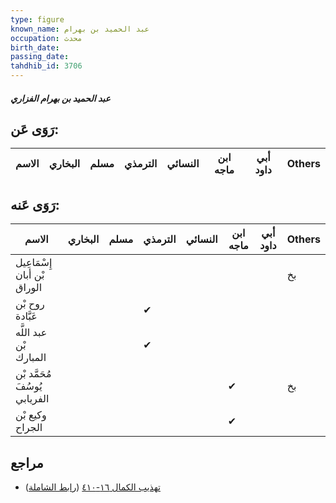 ```yaml
---
type: figure
known_name: عبد الحميد بن بهرام
occupation: محدث
birth_date:
passing_date:
tahdhib_id: 3706
---
```

##### عبد الحميد بن بهرام الفزاري

## رَوَى عَن:
| الاسم | البخاري | مسلم | الترمذي | النسائي | ابن ماجه | أبي داود | Others |
| ----- | ------- | ---- | ------- | ------- | -------- | -------- | ------ |
## رَوَى عَنه:
| الاسم                         | البخاري | مسلم | الترمذي | النسائي | ابن ماجه | أبي داود | Others |
| ----------------------------- | ------- | ---- | ------- | ------- | -------- | -------- | ------ |
| إِسْمَاعِيل بْن أبان الوراق   |         |      |         |         |          |          | بخ     |
| روح بْن عَبَّادة              |         |      | ✔       |         |          |          |        |
| عبد اللَّه بْن المبارك        |         |      | ✔       |         |          |          |        |
| مُحَمَّد بْن يُوسُفَ الفريابي |         |      |         |         | ✔        |          | بخ     |
| وكيع بْن الجراح               |         |      |         |         | ✔        |          |        |
## مراجع
- [تهذيب الكمال ١٦-٤١٠](obsidian://open?vault=Tahdhib-al-Kamal&file=Figures/٣٧٠٦-عبد%20الحميد%20بن%20بهرام%20الفزاري) ([رابط الشاملة](https://shamela.ws/book/3722/8403))